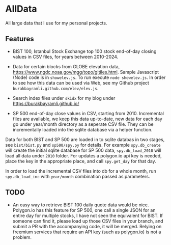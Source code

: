 # AllData

All large data that I use for my personal projects.

## Features

* BIST 100, Istanbul Stock Exchange top 100 stock end-of-day closing
  values in CSV files, for years between 2010-2024.

* Data for certain blocks from GLOBE elevation data,
  https://www.ngdc.noaa.gov/mgg/topo/gltiles.html.  Sample Javascript
  (Node) code is in `showelev.js`. To run execute `node showelev.js`.
  In order to see how this data can be used via Web, see my Github
  project `burakbayramli.github.com/elev/elev.js`.

* Search index files under `skidx` for my blog under
  https://burakbayramli.github.io/

* SP 500 end-of-day close values in CSV, starting from
  2010. Incremental files are available, we keep this data up-to-date,
  new data for each day go under year/month directory as a seperate
  CSV file. They can be incrementally loaded into the sqlite database
  via a helper function.

Data for both BIST and SP 500 are loaded in to sqlite databas in two
stages, see `bist/bist.py` and `sp500/spy.py` for details. For example
`spy.db_create` will create the initial sqlite database for SP 500
data, `spy.db_load_2010` will load all data under `2010` folder. For
updates a polygon.io api key is needed, place the key in the
appropriate place, and call `spy.get_day` for that day.

In order to load the incremental CSV files into db for a whole month,
run `spy.db_load_inc` with `year/month` combination passed as
parameters.

## TODO

- An easy way to retrieve BIST 100 daily quote data would be nice.
  Polygon.io has this feature for SP 500, one call a single JSON for
  an entire day for multiple stocks, I have not seen the equivalent
  for BIST. If someone can find it, please load up those CSV files in
  your branch, and submit a PR with the accompanying code, it will be
  merged. Relying on freemium services that require an API key (such
  as polygon.io) is not a problem.
